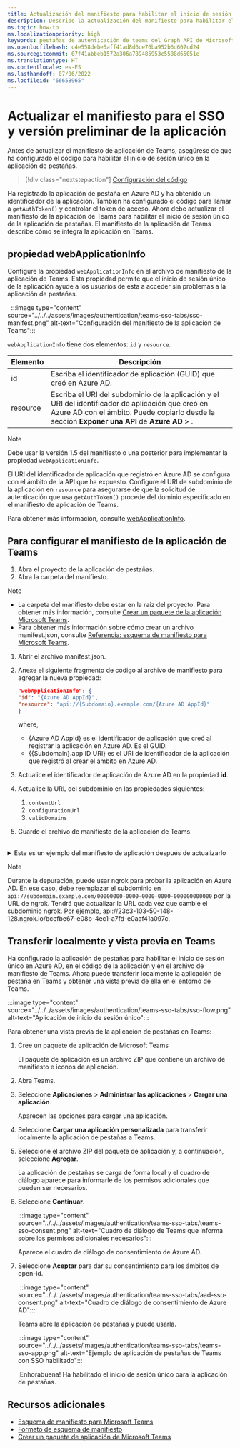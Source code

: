 ```yaml
---
title: Actualización del manifiesto para habilitar el inicio de sesión único para las pestañas
description: Describe la actualización del manifiesto para habilitar el inicio de sesión único para las pestañas
ms.topic: how-to
ms.localizationpriority: high
keywords: pestañas de autenticación de teams del Graph API de Microsoft Azure Active Directory (Azure AD)
ms.openlocfilehash: c4e558debe5aff41ad8d6ce76ba952b6d607cd24
ms.sourcegitcommit: 07f41abbeb1572a306a789485953c5588d65051e
ms.translationtype: HT
ms.contentlocale: es-ES
ms.lasthandoff: 07/06/2022
ms.locfileid: "66658965"
---
```

# <a name="update-manifest-for-sso-and-preview-app"></a>Actualizar el manifiesto para el SSO y versión preliminar de la aplicación

Antes de actualizar el manifiesto de aplicación de Teams, asegúrese de que ha configurado el código para habilitar el inicio de sesión único en la aplicación de pestañas.

> [!div class="nextstepaction"]
> [Configuración del código](tab-sso-code.md)

Ha registrado la aplicación de pestaña en Azure AD y ha obtenido un identificador de la aplicación. También ha configurado el código para llamar a `getAuthToken()` y controlar el token de acceso. Ahora debe actualizar el manifiesto de la aplicación de Teams para habilitar el inicio de sesión único de la aplicación de pestañas. El manifiesto de la aplicación de Teams describe cómo se integra la aplicación en Teams.

## <a name="webapplicationinfo-property"></a>propiedad webApplicationInfo

Configure la propiedad `webApplicationInfo` en el archivo de manifiesto de la aplicación de Teams. Esta propiedad permite que el inicio de sesión único de la aplicación ayude a los usuarios de esta a acceder sin problemas a la aplicación de pestañas.

&nbsp;&nbsp;:::image type="content" source="../../../assets/images/authentication/teams-sso-tabs/sso-manifest.png" alt-text="Configuración del manifiesto de la aplicación de Teams":::

`webApplicationInfo` tiene dos elementos: `id` y `resource`.

| Elemento | Descripción |
| --- | --- |
| id | Escriba el identificador de aplicación (GUID) que creó en Azure AD. |
| resource | Escriba el URI del subdominio de la aplicación y el URI del identificador de aplicación que creó en Azure AD con el ámbito. Puede copiarlo desde la sección **Exponer una API** de **Azure AD** > . |

> [!NOTE]
> Debe usar la versión 1.5 del manifiesto o una posterior para implementar la propiedad `webApplicationInfo`.

El URI del identificador de aplicación que registró en Azure AD se configura con el ámbito de la API que ha expuesto. Configure el URI de subdominio de la aplicación en `resource` para asegurarse de que la solicitud de autenticación que usa `getAuthToken()` procede del dominio especificado en el manifiesto de aplicación de Teams.

Para obtener más información, consulte [webApplicationInfo](../../../resources/schema/manifest-schema.md#webapplicationinfo).

## <a name="to-configure-teams-app-manifest"></a>Para configurar el manifiesto de la aplicación de Teams

1. Abra el proyecto de la aplicación de pestañas.
2. Abra la carpeta del manifiesto.

  > [!NOTE]
  >
  > - La carpeta del manifiesto debe estar en la raíz del proyecto. Para obtener más información, consulte [Crear un paquete de la aplicación Microsoft Teams](../../../concepts/build-and-test/apps-package.md).
  > - Para obtener más información sobre cómo crear un archivo manifest.json, consulte [Referencia: esquema de manifiesto para Microsoft Teams](../../../resources/schema/manifest-schema.md).

1. Abrir el archivo manifest.json.
1. Anexe el siguiente fragmento de código al archivo de manifiesto para agregar la nueva propiedad:

    ```json
    "webApplicationInfo": {
    "id": "{Azure AD AppId}",
    "resource": "api://{Subdomain}.example.com/{Azure AD AppId}"
    }
    ```

    where,
    - {Azure AD AppId} es el identificador de aplicación que creó al registrar la aplicación en Azure AD. Es el GUID.
    - {{Subdomain}.app ID URI} es el URI de identificador de la aplicación que registró al crear el ámbito en Azure AD.

4. Actualice el identificador de aplicación de Azure AD en la propiedad **id**.
5. Actualice la URL del subdominio en las propiedades siguientes:
   1. `contentUrl`
   2. `configurationUrl`
   3. `validDomains`
6. Guarde el archivo de manifiesto de la aplicación de Teams.

<br>
<details>
<summary>Este es un ejemplo del manifiesto de aplicación después de actualizarlo</summary>

```json
{
  "$schema": "https://developer.microsoft.com/json-schemas/teams/v1.11/MicrosoftTeams.schema.json",
  "manifestVersion": "1.11",
  "version": "1.0.0",
  "id": "bccfbe67-e08b-4ec1-a7fd-e0aaf41a097c",
  "packageName": "com.contoso.teamsauthsso",
  "developer": {
    "name": "Microsoft",
    "websiteUrl": "https://www.microsoft.com",
    "privacyUrl": "https://www.microsoft.com/privacy",
    "termsOfUseUrl": "https://www.microsoft.com/termsofuse"
  },
  "name": {
    "short": "Teams Auth SSO",
    "full": "Teams Auth SSO"
  },
  "description": {
    "short": "Teams Auth SSO app",
    "full": "The Teams Auth SSO app"
  },
  "icons": {
    "outline": "outline.png",
    "color": "color.png"
  },
  "accentColor": "#60A18E",
  "staticTabs": [
    {
      "entityId": "auth",
      "name": "Auth",
      "contentUrl": "https://contoso.com/Home/Index",
      "scopes": [ "personal" ]
    }
  ],
  "configurableTabs": [
    {
      "configurationUrl": "https://contoso.com/Home/Configure",
      "canUpdateConfiguration": true,
      "scopes": [
        "team"
      ]
    }
  ],
  "permissions": [ "identity", "messageTeamMembers" ],
  "validDomains": [
    "contoso.com"
  ],
  "webApplicationInfo": {
    "id": "bccfbe67-e08b-4ec1-a7fd-e0aaf41a097c",
    "resource": "api://contoso.com/bccfbe67-e08b-4ec1-a7fd-e0aaf41a097c"
  }
}
```

</details>

> [!NOTE]
> Durante la depuración, puede usar ngrok para probar la aplicación en Azure AD. En ese caso, debe reemplazar el subdominio en `api://subdomain.example.com/00000000-0000-0000-0000-000000000000` por la URL de ngrok. Tendrá que actualizar la URL cada vez que cambie el subdominio ngrok. Por ejemplo, api://23c3-103-50-148-128.ngrok.io/bccfbe67-e08b-4ec1-a7fd-e0aaf41a097c.

## <a name="sideload-and-preview-in-teams"></a>Transferir localmente y vista previa en Teams

Ha configurado la aplicación de pestañas para habilitar el inicio de sesión único en Azure AD, en el código de la aplicación y en el archivo de manifiesto de Teams. Ahora puede transferir localmente la aplicación de pestaña en Teams y obtener una vista previa de ella en el entorno de Teams.

:::image type="content" source="../../../assets/images/authentication/teams-sso-tabs/sso-flow.png" alt-text="Aplicación de inicio de sesión único":::

Para obtener una vista previa de la aplicación de pestañas en Teams:

1. Cree un paquete de aplicación de Microsoft Teams

   El paquete de aplicación es un archivo ZIP que contiene un archivo de manifiesto e iconos de aplicación.

1. Abra Teams.

1. Seleccione **Aplicaciones** > **Administrar las aplicaciones** > **Cargar una aplicación**.

    Aparecen las opciones para cargar una aplicación.

1. Seleccione **Cargar una aplicación personalizada** para transferir localmente la aplicación de pestañas a Teams.

1. Seleccione el archivo ZIP del paquete de aplicación y, a continuación, seleccione **Agregar**.

    La aplicación de pestañas se carga de forma local y el cuadro de diálogo aparece para informarle de los permisos adicionales que pueden ser necesarios.

1. Seleccione **Continuar**.

    :::image type="content" source="../../../assets/images/authentication/teams-sso-tabs/teams-sso-consent.png" alt-text="Cuadro de diálogo de Teams que informa sobre los permisos adicionales necesarios":::

    Aparece el cuadro de diálogo de consentimiento de Azure AD.

1. Seleccione **Aceptar** para dar su consentimiento para los ámbitos de open-id.

    :::image type="content" source="../../../assets/images/authentication/teams-sso-tabs/aad-sso-consent.png" alt-text="Cuadro de diálogo de consentimiento de Azure AD":::

    Teams abre la aplicación de pestañas y puede usarla.

    :::image type="content" source="../../../assets/images/authentication/teams-sso-tabs/teams-sso-app.png" alt-text="Ejemplo de aplicación de pestañas de Teams con SSO habilitado":::

    ¡Enhorabuena! Ha habilitado el inicio de sesión único para la aplicación de pestañas.

## <a name="see-also"></a>Recursos adicionales

- [Esquema de manifiesto para Microsoft Teams](../../../resources/schema/manifest-schema.md)
- [Formato de esquema de manifiesto](https://developer.microsoft.com/json-schemas/teams/v1.12/MicrosoftTeams.schema.json)
- [Crear un paquete de aplicación de Microsoft Teams](../../../concepts/build-and-test/apps-package.md)
